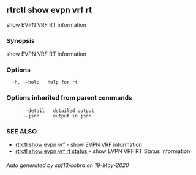 ## rtrctl show evpn vrf rt

show EVPN VRF RT information

### Synopsis


show EVPN VRF RT information

### Options

```
  -h, --help   help for rt
```

### Options inherited from parent commands

```
      --detail   detailed output
      --json     output in json
```

### SEE ALSO
* [rtrctl show evpn vrf](rtrctl_show_evpn_vrf.md)	 - show EVPN VRF information
* [rtrctl show evpn vrf rt status](rtrctl_show_evpn_vrf_rt_status.md)	 - show EVPN VRF RT Status information

###### Auto generated by spf13/cobra on 19-May-2020
